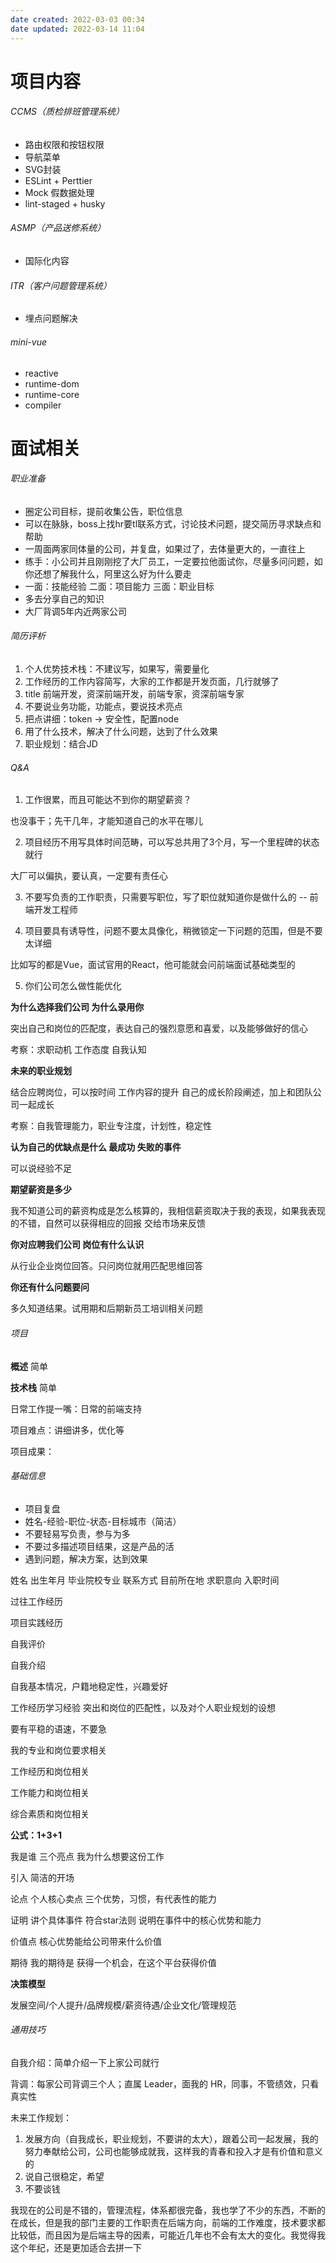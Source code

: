 ```yaml
---
date created: 2022-03-03 00:34
date updated: 2022-03-14 11:04
---
```


# 项目内容

###### CCMS（质检排班管理系统）

- 路由权限和按钮权限
- 导航菜单
- SVG封装
- ESLint + Perttier
- Mock 假数据处理
- lint-staged + husky

###### ASMP（产品送修系统）

- 国际化内容

###### ITR（客户问题管理系统）

- 埋点问题解决

###### mini-vue

- reactive
- runtime-dom
- runtime-core
- compiler

# 面试相关

###### 职业准备

- 圈定公司目标，提前收集公告，职位信息
- 可以在脉脉，boss上找hr要tl联系方式，讨论技术问题，提交简历寻求缺点和帮助
- 一周面两家同体量的公司，并复盘，如果过了，去体量更大的，一直往上
- 练手：小公司并且刚刚挖了大厂员工，一定要拉他面试你，尽量多问问题，如你还想了解我什么，阿里这么好为什么要走
- 一面：技能经验 二面：项目能力 三面：职业目标
- 多去分享自己的知识
- 大厂背调5年内近两家公司

###### 简历评析

1. 个人优势技术栈：不建议写，如果写，需要量化
2. 工作经历的工作内容简写，大家的工作都是开发页面，几行就够了
3. title 前端开发，资深前端开发，前端专家，资深前端专家
4. 不要说业务功能，功能点，要说技术亮点
5. 把点讲细：token → 安全性，配置node
6. 用了什么技术，解决了什么问题，达到了什么效果
7. 职业规划：结合JD

###### Q&A

1. 工作很累，而且可能达不到你的期望薪资？

也没事干；先干几年，才能知道自己的水平在哪儿

2. 项目经历不用写具体时间范畴，可以写总共用了3个月，写一个里程碑的状态就行

大厂可以偏执，要认真，一定要有责任心

3. 不要写负责的工作职责，只需要写职位，写了职位就知道你是做什么的 -- 前端开发工程师

4. 项目要具有诱导性，问题不要太具像化，稍微锁定一下问题的范围，但是不要太详细

比如写的都是Vue，面试官用的React，他可能就会问前端面试基础类型的

5. 你们公司怎么做性能优化

**为什么选择我们公司 为什么录用你**

突出自己和岗位的匹配度，表达自己的强烈意愿和喜爱，以及能够做好的信心

考察：求职动机 工作态度 自我认知

**未来的职业规划**

结合应聘岗位，可以按时间 工作内容的提升 自己的成长阶段阐述，加上和团队公司一起成长

考察：自我管理能力，职业专注度，计划性，稳定性

**认为自己的优缺点是什么 最成功 失败的事件**

可以说经验不足

**期望薪资是多少**

我不知道公司的薪资构成是怎么核算的，我相信薪资取决于我的表现，如果我表现的不错，自然可以获得相应的回报   交给市场来反馈

**你对应聘我们公司 岗位有什么认识**

从行业企业岗位回答。只问岗位就用匹配思维回答

**你还有什么问题要问**

多久知道结果。试用期和后期新员工培训相关问题

###### 项目

**概述** 简单

**技术栈** 简单

日常工作提一嘴：日常的前端支持

项目难点：讲细讲多，优化等

项目成果：

###### 基础信息

- 项目复盘
- 姓名-经验-职位-状态-目标城市（简洁）
- 不要轻易写负责，参与为多
- 不要过多描述项目结果，这是产品的活
- 遇到问题，解决方案，达到效果

姓名 出生年月 毕业院校专业 联系方式 目前所在地 求职意向 入职时间

过往工作经历

项目实践经历

自我评价

自我介绍

自我基本情况，户籍地稳定性，兴趣爱好

工作经历学习经验 突出和岗位的匹配性，以及对个人职业规划的设想

要有平稳的语速，不要急

我的专业和岗位要求相关

工作经历和岗位相关

工作能力和岗位相关

综合素质和岗位相关

**公式：1+3+1**

我是谁 三个亮点 我为什么想要这份工作

引入 简洁的开场

论点 个人核心卖点 三个优势，习惯，有代表性的能力

证明 讲个具体事件 符合star法则 说明在事件中的核心优势和能力

价值点 核心优势能给公司带来什么价值

期待 我的期待是 获得一个机会，在这个平台获得价值

**决策模型**

发展空间/个人提升/品牌规模/薪资待遇/企业文化/管理规范

###### 通用技巧

自我介绍：简单介绍一下上家公司就行

背调：每家公司背调三个人；直属 Leader，面我的 HR，同事，不管绩效，只看真实性

未来工作规划：

1. 发展方向（自我成长，职业规划，不要讲的太大），跟着公司一起发展，我的努力奉献给公司，公司也能够成就我，这样我的青春和投入才是有价值和意义的
2. 说自己很稳定，希望
3. 不要谈钱

我现在的公司是不错的，管理流程，体系都很完备，我也学了不少的东西，不断的在成长，但是我的部门主要的工作职责在后端方向，前端的工作难度，技术要求都比较低，而且因为是后端主导的因素，可能近几年也不会有太大的变化。我觉得我这个年纪，还是更加适合去拼一下